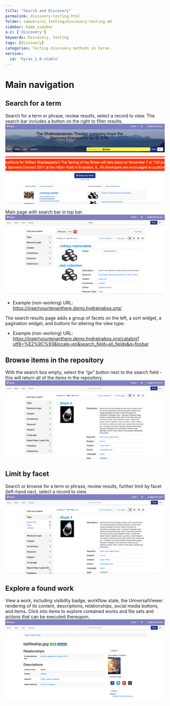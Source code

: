 ```yaml
---
title: "Search and Discovery"
permalink: discovery-testing.html
folder: samvera/ui_testing/discovery-testing.md
sidebar: home_sidebar
a-z: ['discovery']
keywords: Discovery, testing
tags: [discovery]
categories: Testing discovery methods in hyrax.
version:
  id: 'hyrax_1.0-stable'
---
```


# Main navigation

## Search for a term
Search for a term or phrase, review results, select a record to view. The search bar includes a button on the right to filter results. ![discovery](images/screenshots/UIT_discovery_1.png)

Main page with search bar in top bar: ![discovery](images/screenshots/UIT_discovery_2.png)

- Example (non-working) URL: https://insertyourtenanthere.demo.hydrainabox.org/

The search results page adds a group of facets on the left, a sort widget, a pagination widget, and buttons for altering the view type:

- Example (non-working) URL: https://insertyourtenanthere.demo.hydrainabox.org/catalog?utf8=%E2%9C%93&locale=en&search_field=all_fields&q=foobar

## Browse items in the repository
With the search box empty, select the “go” button next to the search field - this will return all of the items in the repository. ![discovery](images/screenshots/UIT_discovery_3.png)

## Limit by facet
Search or browse for a term or phrase, review results, further limit by facet (left-hand nav), select a record to view. ![discovery](images/screenshots/UIT_discovery_4.png)

## Explore a found work
View a work, including visibility badge, workflow state, the UniversalViewer rendering of its content, descriptions, relationships, social media buttons, and items. Click into items to explore contained works and file sets and actions that can be executed thereupon. ![discovery](images/screenshots/UIT_discovery_5.png)
